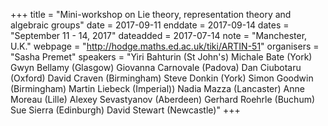 +++
title = "Mini-workshop on Lie theory, representation theory and algebraic groups"
date = 2017-09-11
enddate = 2017-09-14
dates = "September 11 - 14, 2017"
dateadded = 2017-07-14
note = "Manchester, U.K."
webpage = "http://hodge.maths.ed.ac.uk/tiki/ARTIN-51"
organisers = "Sasha Premet"
speakers = "Yiri Bahturin (St John's) Michale Bate (York) Gwyn Bellamy (Glasgow) Giovanna Carnovale (Padova) Dan Ciubotaru (Oxford) David Craven (Birmingham) Steve Donkin (York) Simon Goodwin (Birmingham) Martin Liebeck (Imperial)) Nadia Mazza (Lancaster) Anne Moreau (Lille) Alexey Sevastyanov (Aberdeen) Gerhard Roehrle (Buchum) Sue Sierra (Edinburgh) David Stewart (Newcastle)"
+++
